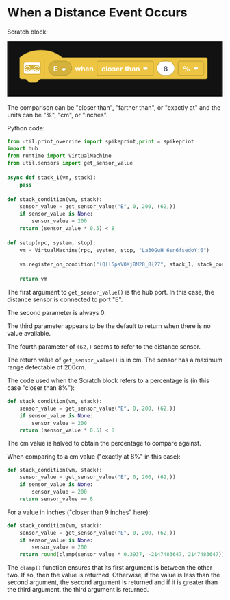# When a Distance Event Occurs

Scratch block:

![when distance sensor](https://raw.githubusercontent.com/markbush/mindstorms-51515/master/blocks/event/when-distance-sensor.png)

The comparison can be "closer than", "farther than", or "exactly at" and the units can be "%", "cm", or "inches".

Python code:

```python
from util.print_override import spikeprint;print = spikeprint
import hub
from runtime import VirtualMachine
from util.sensors import get_sensor_value

async def stack_1(vm, stack):
    pass

def stack_condition(vm, stack):
    sensor_value = get_sensor_value("E", 0, 200, (62,))
    if sensor_value is None:
        sensor_value = 200
    return (sensor_value * 0.5) < 8

def setup(rpc, system, stop):
    vm = VirtualMachine(rpc, system, stop, "La30GuH_6sn6fsedoYj6")

    vm.register_on_condition("(Q[l5psVOKjBM28_8{27", stack_1, stack_condition)

    return vm
```

The first argument to `get_sensor_value()` is the hub port.  In this case, the distance sensor is connected to port "E".

The second parameter is always 0.

The third parameter appears to be the default to return when there is no value available.

The fourth parameter of `(62,)` seems to refer to the distance sensor.

The return value of `get_sensor_value()` is in cm.  The sensor has a maximum range detectable of 200cm.

The code used when the Scratch block refers to a percentage is (in this case "closer than 8%"):

```python
def stack_condition(vm, stack):
    sensor_value = get_sensor_value("E", 0, 200, (62,))
    if sensor_value is None:
        sensor_value = 200
    return (sensor_value * 0.5) < 8
```

The cm value is halved to obtain the percentage to compare against.

When comparing to a cm value ("exactly at 8%" in this case):

```python
def stack_condition(vm, stack):
    sensor_value = get_sensor_value("E", 0, 200, (62,))
    if sensor_value is None:
        sensor_value = 200
    return sensor_value == 8
```

For a value in inches ("closer than 9 inches" here):

```python
def stack_condition(vm, stack):
    sensor_value = get_sensor_value("E", 0, 200, (62,))
    if sensor_value is None:
        sensor_value = 200
    return round(clamp(sensor_value * 0.3937, -2147483647, 2147483647)) < 9
```

The `clamp()` function ensures that its first argument is between the other two.  If so, then the value is returned.  Otherwise, if the value is less than the second argument, the second argument is returned and if it is greater than the third argument, the third argument is returned.
